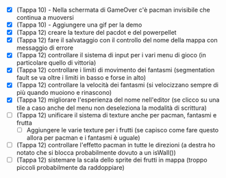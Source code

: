 - [x] (Tappa 10) - Nella schermata di GameOver c'è pacman invisibile che continua a muoversi
- [x] (Tappa 10) - Aggiungere una gif per la demo
- [x] (Tappa 12) creare la texture del pacdot e del powerpellet 
- [x] (Tappa 12) fare il salvataggio con il controllo del nome della mappa con messaggio di errore
- [x] (Tappa 12) controllare il sistema di input per i vari menu di gioco (in particolare quello di vittoria)
- [x] (Tappa 12) controllare i limiti di movimento dei fantasmi (segmentation fault se va oltre i limiti in basso e forse in alto)
- [x] (Tappa 12) controllare la velocità dei fantasmi (si velocizzano sempre di più quando muoiono e rinascono)
- [x] (Tappa 12) migliorare l'esperienza del nome nell'editor (se clicco su una tile a caso anche del menu non deseleziona la modalità di scrittura)
- [ ] (Tappa 12) unificare il sistema di texture anche per pacman, fantasmi e frutta
    - [ ] Aggiungere le varie texture per i frutti (se capisco come fare questo allora per pacman e i fantasmi è uguale)
- [ ] (Tappa 12) controllare l'effetto pacman in tutte le direzioni (a destra ho notato che si blocca probabilmente dovuto a un isWall())
- [ ] (Tappa 12) sistemare la scala dello sprite dei frutti in mappa (troppo piccoli probabilmente da raddoppiare)
